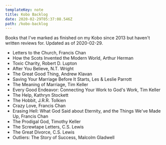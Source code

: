```yaml
---
templateKey: note
title: Kobo Backlog
date: 2020-02-29T05:37:08.546Z
path: /kobo-backlog
---
```

Books that I've marked as finished on my Kobo since 2013 but haven't written reviews for. Updated as of 2020-02-29.

- Letters to the Church, Francis Chan
- How the Scots Invented the Modern World, Arthur Herman
- Toxic Charity, Robert D. Lupton
- After You Believe, N.T. Wright
- The Great Good Thing, Andrew Klavan
- Saving Your Marriage Before It Starts, Les & Leslie Parrott
- The Meaning of Marriage, Tim Keller
- Every Good Endeavor: Connecting Your Work to God's Work, Tim Keller
- The Help, Kathryn Stockett
- The Hobbit, J.R.R. Tolkien
- Crazy Love, Francis Chan
- Erasing Hell: What God Said about Eternity, and the Things We've Made Up, Francis Chan
- The Prodigal God, Timothy Keller
- The Screwtape Letters, C.S. Lewis
- The Great Divorce, C.S. Lewis
- Outliers: The Story of Success, Malcolm Gladwell
